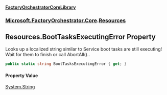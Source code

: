 #### [FactoryOrchestratorCoreLibrary](./FactoryOrchestratorCoreLibrary.md 'FactoryOrchestratorCoreLibrary')
### [Microsoft.FactoryOrchestrator.Core](./Microsoft-FactoryOrchestrator-Core.md 'Microsoft.FactoryOrchestrator.Core').[Resources](./Microsoft-FactoryOrchestrator-Core-Resources.md 'Microsoft.FactoryOrchestrator.Core.Resources')
## Resources.BootTasksExecutingError Property
Looks up a localized string similar to Service boot tasks are still executing! Wait for them to finish or call AbortAll()..  
```csharp
public static string BootTasksExecutingError { get; }
```
#### Property Value
[System.String](https://docs.microsoft.com/en-us/dotnet/api/System.String 'System.String')  
